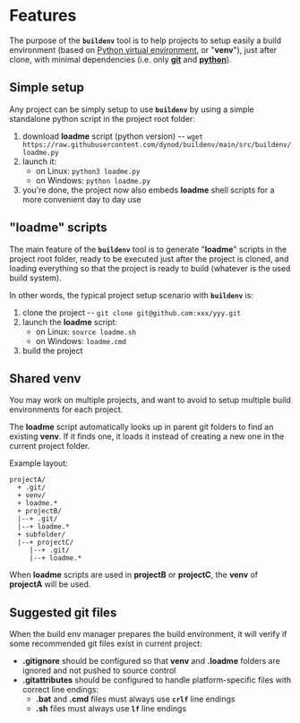 # Features

The purpose of the **`buildenv`** tool is to help projects to setup easily a build environment (based on [Python virtual environment](https://docs.python.org/3/library/venv.html), or "**venv**"), just after clone, with minimal dependencies (i.e. only [**git**](https://git-scm.com/) and [**python**](https://www.python.org/)).

## Simple setup

Any project can be simply setup to use **`buildenv`** by using a simple standalone python script in the project root folder:
1. download **loadme** script (python version) -- `wget https://raw.githubusercontent.com/dynod/buildenv/main/src/buildenv/loadme.py`
1. launch it:
    * on Linux: `python3 loadme.py`
    * on Windows: `python loadme.py`
1. you're done, the project now also embeds **loadme** shell scripts for a more convenient day to day use

## "loadme" scripts

The main feature of the **`buildenv`** tool is to generate "**loadme**" scripts in the project root folder, ready to be executed just after the project is cloned, and loading everything so that the project is ready to build (whatever is the used build system).

In other words, the typical project setup scenario with **`buildenv`** is:
1. clone the project -- `git clone git@github.com:xxx/yyy.git`
1. launch the **loadme** script:
    * on Linux: `source loadme.sh`
    * on Windows: `loadme.cmd`
1. build the project

## Shared venv

You may work on multiple projects, and want to avoid to setup multiple build environments for each project.

The **loadme** script automatically looks up in parent git folders to find an existing **venv**.
If it finds one, it loads it instead of creating a new one in the current project folder.

Example layout:
```
projectA/
  + .git/
  + venv/
  + loadme.*
  + projectB/
  |--+ .git/
  |--+ loadme.*
  + subfolder/
  |--+ projectC/
     |--+ .git/
     |--+ loadme.*
```
When **loadme** scripts are used in **projectB** or **projectC**, the **venv** of **projectA** will be used.

## Suggested git files

When the build env manager prepares the build environment, it will verify if some recommended git files exist in current project:

* **.gitignore** should be configured so that **venv** and **.loadme** folders are ignored and not pushed to source control
* **.gitattributes** should be configured to handle platform-specific files with correct line endings:
  * **.bat** and **.cmd** files must always use **`crlf`** line endings
  * **.sh** files must always use **`lf`** line endings
